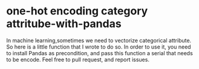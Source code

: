 # one-hot encoding category attritube-with-pandas
In machine learning,sometimes we need to vectorize  categorical attribute.  So here is a little function that I wrote to do so. In order to use it, you need to install Pandas as precondition, and pass this function a serial  that needs to be encode. Feel free to pull request, and report issues.
